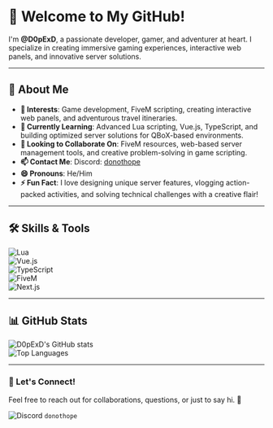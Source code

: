 

# 👋 Welcome to My GitHub!  

I'm **@D0pExD**, a passionate developer, gamer, and adventurer at heart. I specialize in creating immersive gaming experiences, interactive web panels, and innovative server solutions.  

---

## 🚀 About Me  

- **👀 Interests**: Game development, FiveM scripting, creating interactive web panels, and adventurous travel itineraries.  
- **🌱 Currently Learning**: Advanced Lua scripting, Vue.js, TypeScript, and building optimized server solutions for QBoX-based environments.  
- **💞 Looking to Collaborate On**: FiveM resources, web-based server management tools, and creative problem-solving in game scripting.  
- **📫 Contact Me**:  Discord: [donothope](https://discord.com/users/1147884253263167610)  
- **😄 Pronouns**: He/Him  
- **⚡ Fun Fact**: I love designing unique server features, vlogging action-packed activities, and solving technical challenges with a creative flair!  

---

## 🛠️ Skills & Tools  

![Lua](https://img.shields.io/badge/-Lua-05122A?style=flat&logo=lua)  
![Vue.js](https://img.shields.io/badge/-Vue.js-05122A?style=flat&logo=vue.js)  
![TypeScript](https://img.shields.io/badge/-TypeScript-05122A?style=flat&logo=typescript)  
![FiveM](https://img.shields.io/badge/-FiveM-05122A?style=flat&logo=fivem)  
![Next.js](https://img.shields.io/badge/-Next.js-05122A?style=flat&logo=next.js)  

---

## 📊 GitHub Stats  

![D0pExD's GitHub stats](https://github-readme-stats.vercel.app/api?username=D0pExD&show_icons=true&theme=radical)  
![Top Languages](https://github-readme-stats.vercel.app/api/top-langs/?username=D0pExD&layout=compact&theme=radical)  

---

### 🤝 Let's Connect!  

Feel free to reach out for collaborations, questions, or just to say hi. 🚀  

![Discord](https://img.shields.io/badge/-Discord-05122A?style=flat&logo=discord&logoColor=white) `donothope`  


